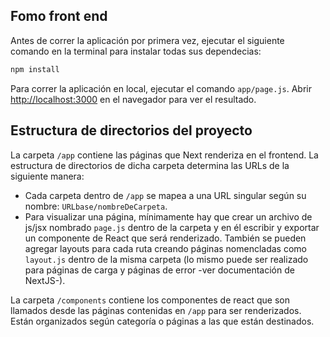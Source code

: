 ## Fomo front end

Antes de correr la aplicación por primera vez, ejecutar el siguiente comando en la terminal para instalar todas sus dependecias:

```bash
npm install
```

Para correr la aplicación en local, ejecutar el comando `app/page.js`. Abrir [http://localhost:3000](http://localhost:3000) en el navegador para ver el resultado.

## Estructura de directorios del proyecto

La carpeta `/app` contiene las páginas que Next renderiza en el frontend. La estructura de directorios de dicha carpeta determina las URLs de la siguiente manera:
- Cada carpeta dentro de `/app` se mapea a una URL singular según su nombre: `URLbase/nombreDeCarpeta`.
- Para visualizar una página, mínimamente hay que crear un archivo de js/jsx nombrado `page.js` dentro de la carpeta y en él escribir y exportar un componente de React que será renderizado. También se pueden agregar layouts para cada ruta creando páginas nomencladas como `layout.js` dentro de la misma carpeta (lo mismo puede ser realizado para páginas de carga y páginas de error -ver documentación de NextJS-).

La carpeta `/components` contiene los componentes de react que son llamados desde las páginas contenidas en `/app` para ser renderizados. Están organizados según categoría o páginas a las que están destinados.